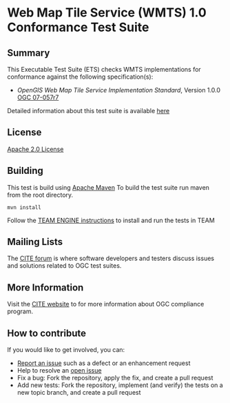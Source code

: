 # Web Map Tile Service (WMTS) 1.0 Conformance Test Suite

## Summary

This Executable Test Suite (ETS) checks WMTS implementations for conformance 
against the following specification(s):

* _OpenGIS Web Map Tile Service Implementation Standard_, Version 1.0.0 
  [OGC 07-057r7](http://portal.opengeospatial.org/files/?artifact_id=35326)

Detailed information about this test suite is available [here](http://opengeospatial.github.io/ets-wmts10/)

  
## License

[Apache 2.0 License](LICENSE.md)


## Building

This test is build using [Apache Maven](http://maven.apache.org/) To 
build the test suite run maven from the root directory.

    mvn install

Follow the [TEAM ENGINE instructions](http://opengeospatial.github.io/teamengine/installation.html) to install and run the tests in TEAM   


## Mailing Lists

The [CITE forum](http://cite.opengeospatial.org/forum) is where software developers 
and testers discuss issues and solutions related to OGC test suites.


## More Information

Visit the [CITE website](http://cite.opengeospatial.org/) to for more information 
about OGC compliance program.


## How to contribute

If you would like to get involved, you can:

* [Report an issue](https://github.com/opengeospatial/ets-wmts10/issues) such as a defect or an 
enhancement request
* Help to resolve an [open issue](https://github.com/opengeospatial/ets-wmts10/issues?q=is%3Aopen)
* Fix a bug: Fork the repository, apply the fix, and create a pull request
* Add new tests: Fork the repository, implement (and verify) the tests on a new topic branch, 
and create a pull request
